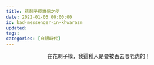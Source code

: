 ```yaml
---
title: 花剌子模壞信之使
date: 2022-01-05 00:00:00
id: bad-messenger-in-khwarazm
updated:
tags:
categories: [白銀時代]
---
```


<center>在花剌子模，我這種人是要被丟去喂老虎的！</center>
<br>

<!--more-->

<br>
